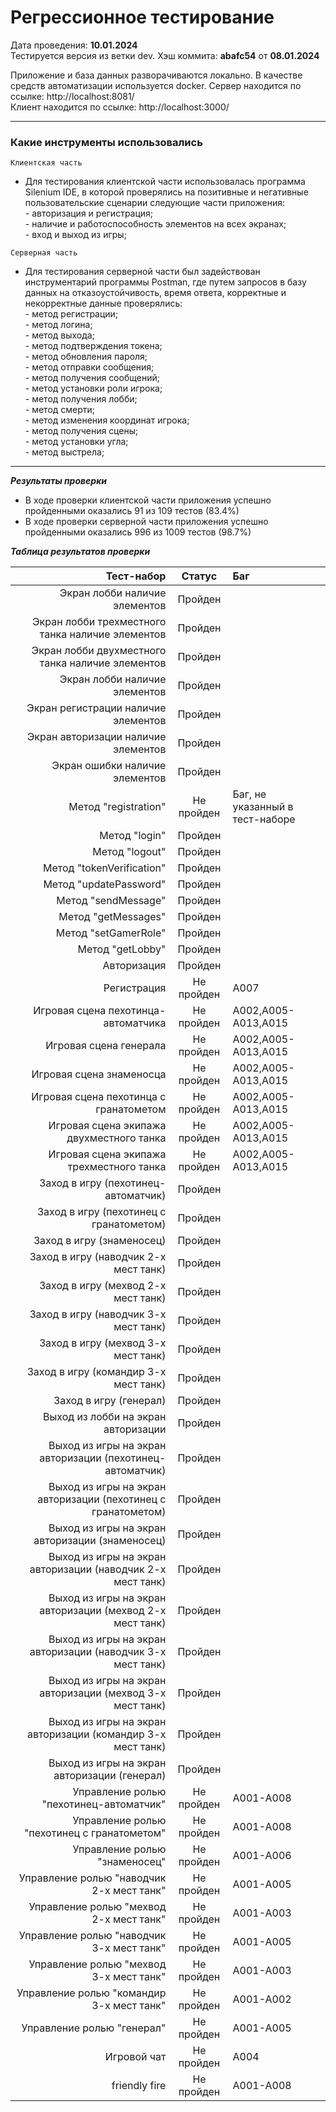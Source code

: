 # Регрессионное тестирование

Дата проведения: **10.01.2024**<br>Тестируется версия из ветки dev. Хэш коммита: **abafc54** от **08.01.2024**

Приложение и база данных разворачиваются локально. В качестве средств автоматизации используется docker.
Сервер находится по ссылке: http://localhost:8081/  
Клиент находится по ссылке: http://localhost:3000/

---

### Какие инструменты использовались

```
Клиентская часть
```

- Для тестирования клиентской части использовалась программа Silenium IDE, в которой проверялись на позитивные и негативные пользовательские сценарии следующие части приложения: <br>- авторизация и регистрация;<br>- наличие и работоспособность элементов на всех экранах;<br>- вход и выход из игры;

```
Серверная часть
```

- Для тестирования серверной части был задействован инструментарий программы Postman, где путем запросов в базу данных на отказоустойчивость, время ответа, корректные и некорректные данные проверялись: <br>- метод регистрации;<br>- метод логина;<br>- метод выхода; <br>- метод подтверждения токена; <br>- метод обновления пароля; <br>- метод отправки сообщения;<br>- метод получения сообщений;<br>- метод установки роли игрока;<br>- метод получения лобби;<br>- метод смерти;<br>- метод изменения координат игрока;<br>- метод получения сцены;<br>- метод установки угла; <br>- метод выстрела;

---

**_Результаты проверки_**

- В ходе проверки клиентской части приложения успешно пройденными оказались 91 из 109 тестов (83.4%) <br>
- В ходе проверки серверной части приложения успешно пройденными оказались 996 из 1009 тестов (98.7%)

**_Таблица результатов проверки_**

|                                                    Тест-набор |   Статус   | Баг                             |
| ------------------------------------------------------------: | :--------: | :------------------------------ |
|                                 Экран лобби наличие элементов |  Пройден   |                                 |
|              Экран лобби трехместного танка наличие элементов |  Пройден   |                                 |
|              Экран лобби двухместного танка наличие элементов |  Пройден   |                                 |
|                                 Экран лобби наличие элементов |  Пройден   |                                 |
|                           Экран регистрации наличие элементов |  Пройден   |                                 |
|                           Экран авторизации наличие элементов |  Пройден   |                                 |
|                                Экран ошибки наличие элементов |  Пройден   |                                 |
|                                          Метод "registration" | Не пройден | Баг, не указанный в тест-наборе |
|                                                 Метод "login" |  Пройден   |                                 |
|                                                Метод "logout" |  Пройден   |                                 |
|                                     Метод "tokenVerification" |  Пройден   |                                 |
|                                        Метод "updatePassword" |  Пройден   |                                 |
|                                           Метод "sendMessage" |  Пройден   |                                 |
|                                           Метод "getMessages" |  Пройден   |                                 |
|                                          Метод "setGamerRole" |  Пройден   |                                 |
|                                              Метод "getLobby" |  Пройден   |                                 |
|                                                   Авторизация |  Пройден   |                                 |
|                                                   Регистрация | Не пройден | A007                            |
|                           Игровая сцена пехотинца-автоматчика | Не пройден | A002,A005-A013,A015             |
|                                        Игровая сцена генерала | Не пройден | A002,A005-A013,A015             |
|                                      Игровая сцена знаменосца | Не пройден | A002,A005-A013,A015             |
|                        Игровая сцена пехотинца с гранатометом | Не пройден | A002,A005-A013,A015             |
|                      Игровая сцена экипажа двухместного танка | Не пройден | A002,A005-A013,A015             |
|                      Игровая сцена экипажа трехместного танка | Не пройден | A002,A005-A013,A015             |
|                           Заход в игру (пехотинец-автоматчик) |  Пройден   |                                 |
|                       Заход в игру (пехотинец с гранатометом) |  Пройден   |                                 |
|                                     Заход в игру (знаменосец) |  Пройден   |                                 |
|                         Заход в игру (наводчик 2-х мест танк) |  Пройден   |                                 |
|                           Заход в игру (мехвод 2-х мест танк) |  Пройден   |                                 |
|                         Заход в игру (наводчик 3-х мест танк) |  Пройден   |                                 |
|                           Заход в игру (мехвод 3-х мест танк) |  Пройден   |                                 |
|                         Заход в игру (командир 3-х мест танк) |  Пройден   |                                 |
|                                        Заход в игру (генерал) |  Пройден   |                                 |
|                           Выход из лобби на экран авторизации |  Пройден   |                                 |
|     Выход из игры на экран авторизации (пехотинец-автоматчик) |  Пройден   |                                 |
| Выход из игры на экран авторизации (пехотинец с гранатометом) |  Пройден   |                                 |
|               Выход из игры на экран авторизации (знаменосец) |  Пройден   |                                 |
|   Выход из игры на экран авторизации (наводчик 2-х мест танк) |  Пройден   |                                 |
|     Выход из игры на экран авторизации (мехвод 2-х мест танк) |  Пройден   |                                 |
|   Выход из игры на экран авторизации (наводчик 3-х мест танк) |  Пройден   |                                 |
|     Выход из игры на экран авторизации (мехвод 3-х мест танк) |  Пройден   |                                 |
|   Выход из игры на экран авторизации (командир 3-х мест танк) |  Пройден   |                                 |
|                  Выход из игры на экран авторизации (генерал) |  Пройден   |                                 |
|                       Управление ролью "пехотинец-автоматчик" | Не пройден | A001-A008                       |
|                   Управление ролью "пехотинец с гранатометом" | Не пройден | A001-A008                       |
|                                 Управление ролью "знаменосец" | Не пройден | A001-A006                       |
|                     Управление ролью "наводчик 2-х мест танк" | Не пройден | A001-A005                       |
|                       Управление ролью "мехвод 2-х мест танк" | Не пройден | A001-A003                       |
|                     Управление ролью "наводчик 3-х мест танк" | Не пройден | A001-A005                       |
|                       Управление ролью "мехвод 3-х мест танк" | Не пройден | A001-A003                       |
|                     Управление ролью "командир 3-х мест танк" | Не пройден | A001-A002                       |
|                                    Управление ролью "генерал" | Не пройден | A001-A005                       |
|                                                   Игровой чат | Не пройден | A004                            |
|                                                 friendly fire | Не пройден | A001-A008                       |
